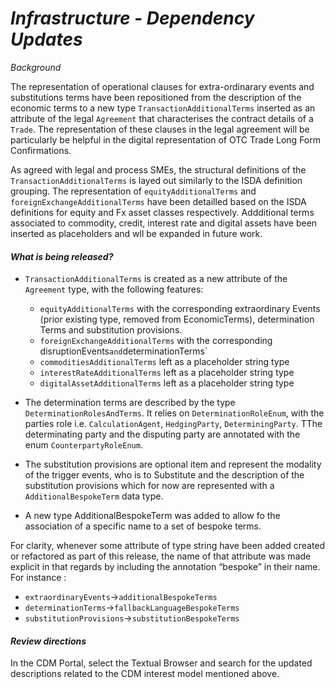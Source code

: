 # *Infrastructure - Dependency Updates*

_Background_

The representation of operational clauses for extra-ordinarary events and substitutions terms have been repositioned from the description of the economic terms to a new type `TransactionAdditionalTerms` inserted as an attribute of the legal `Agreement` that characterises the contract details of a `Trade`. The representation of these clauses in the legal agreement will be particularly be helpful in the digital representation of OTC Trade Long Form Confirmations.

As agreed with legal and process SMEs, the structural definitions of the `TransactionAdditionalTerms` is layed out similarly to the ISDA definition grouping. The representation of `equityAdditionalTerms` and    `foreignExchangeAdditionalTerms` have been detailled based on the ISDA definitions for equity and Fx asset classes respectively. Addditional terms associated to commodity, credit, interest rate and digital assets have been inserted as placeholders and wll be expanded in future work. 

#### _What is being released?_

- `TransactionAdditionalTerms` is created as a new attribute of the `Agreement` type, with the following features: 
    - `equityAdditionalTerms` with the corresponding extraordinary Events (prior existing type, removed from EconomicTerms), determination Terms and substitution provisions.
    - `foreignExchangeAdditionalTerms` with the corresponding disruptionEvents` and `determinationTerms`
    - `commoditiesAdditionalTerms` left as a placeholder string type
    - `interestRateAdditionalTerms` left as a placeholder string type
    - `digitalAssetAdditionalTerms` left as a placeholder string type

- The determination terms are described by the type `DeterminationRolesAndTerms`. It relies on  `DeterminationRoleEnum`, with the parties role i.e. `CalculationAgent`, `HedgingParty`, `DeterminingParty`. TThe determinating party and the disputing party are annotated with the enum `CounterpartyRoleEnum`. 

- The substitution provisions are optional item and represent the modality of the trigger events, who is to Substitute and the description of the substitution provisions which for now are represented with a `AdditionalBespokeTerm` data type.

- A new type AdditionalBespokeTerm was added to allow fo the association of a specific name to a set of bespoke terms.
  
For clarity, whenever some attribute of type string have been added created or refactored as part of this release, the name of that attribute was made explicit in that regards by including the annotation “bespoke” in their name. For instance :
- `extraordinaryEvents`->`additionalBespokeTerms`
- `determinationTerms`->`fallbackLanguageBespokeTerms`
- `substitutionProvisions`->`substitutionBespokeTerms`

#### _Review directions_

In the CDM Portal, select the Textual Browser and search for the updated descriptions related to the CDM interest model mentioned above.
